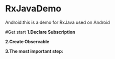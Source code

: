 # RxJavaDemo
Android:this is a demo for RxJava used on Android

#Get start
**1.Declare Subscription**


**2.Create Observable**


**3.The most important step:**

